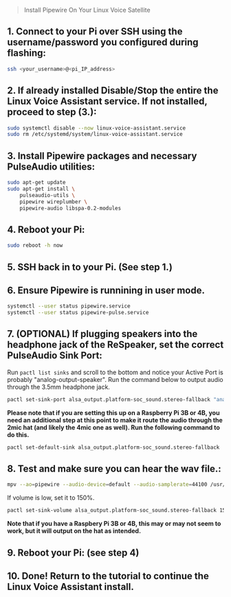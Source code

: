 > 
> Install Pipewire On Your Linux Voice Satellite
> 


## 1. Connect to your Pi over SSH using the username/password you configured during flashing:

```sh
ssh <your_username>@<pi_IP_address>
```


## 2. If already installed Disable/Stop the entire the Linux Voice Assistant service. If not installed, proceed to step (3.):

```sh
sudo systemctl disable --now linux-voice-assistant.service
sudo rm /etc/systemd/system/linux-voice-assistant.service
```


## 3. Install Pipewire packages and necessary PulseAudio utilities:

```sh
sudo apt-get update
sudo apt-get install \
    pulseaudio-utils \
    pipewire wireplumber \
    pipewire-audio libspa-0.2-modules
```


## 4. Reboot your Pi:

```sh
sudo reboot -h now
```


## 5. SSH back in to your Pi.  (See step 1.)


## 6. Ensure Pipewire is runnining in user mode. 

```sh
systemctl --user status pipewire.service
systemctl --user status pipewire-pulse.service

```


## 7. (OPTIONAL) If plugging speakers into the headphone jack of the ReSpeaker, set the correct PulseAudio Sink Port:

Run `pactl list sinks` and scroll to the bottom and notice your Active Port is probably "analog-output-speaker".  Run the command below to output audio through the 3.5mm headphone jack.

```sh
pactl set-sink-port alsa_output.platform-soc_sound.stereo-fallback "analog-output-headphones"
```

**Please note that if you are setting this up on a Raspberry Pi 3B or 4B, you need an additional step at this point to make it route the audio through the 2mic hat (and likely the 4mic one as well). Run the following command to do this.**

```sh
pactl set-default-sink alsa_output.platform-soc_sound.stereo-fallback
```


## 8. Test and make sure you can hear the wav file.:

```sh
mpv --ao=pipewire --audio-device=default --audio-samplerate=44100 /usr/share/sounds/alsa/Front_Center.wav
```

If volume is low, set it to 150%.

```sh
pactl set-sink-volume alsa_output.platform-soc_sound.stereo-fallback 150%
```

**Note that if you have a Raspbery Pi 3B or 4B, this may or may not seem to work, but it will output on the hat as intended.**


## 9. Reboot your Pi: (see step 4)


## 10. Done! Return to the tutorial to continue the Linux Voice Assistant install.








